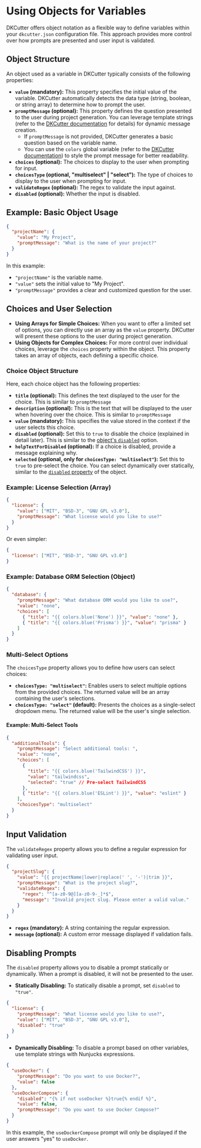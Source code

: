 # Using Objects for Variables

DKCutter offers object notation as a flexible way to define variables within your `dkcutter.json` configuration file. This approach provides more control over how prompts are presented and user input is validated.

## Object Structure

An object used as a variable in DKCutter typically consists of the following properties:

- **`value` (mandatory):** This property specifies the initial value of the variable. DKCutter automatically detects the data type (string, boolean, or string array) to determine how to prompt the user.
- **`promptMessage` (optional):** This property defines the question presented to the user during project generation. You can leverage template strings (refer to the [DKCutter documentation](./templates-in-context.md) for details) for dynamic message creation.
  - If `promptMessage` is not provided, DKCutter generates a basic question based on the variable name.
  - You can use the `colors` global variable (refer to the [DKCutter documentation](./global-variables.md#colors-variable)) to style the prompt message for better readability.
- **`choices` (optional):** The choices to display to the user when prompting for input.
- **`choicesType` (optional, "multiselect" | "select"):** The type of choices to display to the user when prompting for input.
- **`validateRegex` (optional):** The regex to validate the input against.
- **`disabled` (optional):** Whether the input is disabled.

## Example: Basic Object Usage

```json title="dkcutter.json"
{
  "projectName": {
    "value": "My Project",
    "promptMessage": "What is the name of your project?"
  }
}
```

In this example:

- `"projectName"` is the variable name.
- `"value"` sets the initial value to "My Project".
- `"promptMessage"` provides a clear and customized question for the user.

## Choices and User Selection

- **Using Arrays for Simple Choices:** When you want to offer a limited set of options, you can directly use an array as the `value` property. DKCutter will present these options to the user during project generation.
- **Using Objects for Complex Choices:** For more control over individual choices, leverage the `choices` property within the object. This property takes an array of objects, each defining a specific choice.

### Choice Object Structure

Here, each choice object has the following properties:

- **`title` (optional):** This defines the text displayed to the user for the choice. This is similar to `promptMessage`
- **`description` (optional):** This is the text that will be displayed to the user when hovering over the choice. This is similar to `promptMessage`
- **`value` (mandatory):** This specifies the value stored in the context if the user selects this choice.
- **`disabled` (optional):** Set this to `true` to disable the choice (explained in detail later). This is similar to the [object's `disabled`](#disabling-prompts) option.
- **`helpTextForDisabled` (optional):** If a choice is disabled, provide a message explaining why.
- **`selected` (optional, only for `choicesType: "multiselect"`):** Set this to `true` to pre-select the choice. You can select dynamically over statically, similar to the [`disabled` property](#disabling-prompts) of the object.

### Example: License Selection (Array)

```json title="dkcutter.json"
{
  "license": {
    "value": ["MIT", "BSD-3", "GNU GPL v3.0"],
    "promptMessage": "What license would you like to use?"
  }
}
```

Or even simpler:

```json title="dkcutter.json"
{
  "license": ["MIT", "BSD-3", "GNU GPL v3.0"]
}
```

### Example: Database ORM Selection (Object)

```json title="dkcutter.json"
{
  "database": {
    "promptMessage": "What database ORM would you like to use?",
    "value": "none",
    "choices": [
      { "title": "{{ colors.blue('None') }}", "value": "none" },
      { "title": "{{ colors.blue('Prisma') }}", "value": "prisma" }
    ]
  }
}
```

### Multi-Select Options

The `choicesType` property allows you to define how users can select choices:

- **`choicesType: "multiselect"`:** Enables users to select multiple options from the provided choices. The returned value will be an array containing the user's selections.
- **`choicesType: "select"` (default):** Presents the choices as a single-select dropdown menu. The returned value will be the user's single selection.

#### Example: Multi-Select Tools

```json title="dkcutter.json"
{
  "additionalTools": {
    "promptMessage": "Select additional tools: ",
    "value": "none",
    "choices": [
      {
        "title": "{{ colors.blue('TailwindCSS') }}",
        "value": "tailwindcss",
        "selected": "true" // Pre-select TailwindCSS
      },
      { "title": "{{ colors.blue('ESLint') }}", "value": "eslint" }
    ],
    "choicesType": "multiselect"
  }
}
```

## Input Validation

The `validateRegex` property allows you to define a regular expression for validating user input.

```json title="dkcutter.json"
{
  "projectSlug": {
    "value": "{{ projectName|lower|replace(' ', '-')|trim }}",
    "promptMessage": "What is the project slug?",
    "validateRegex": {
      "regex": "^[a-z0-9@][a-z0-9-_]*$",
      "message": "Invalid project slug. Please enter a valid value."
    }
  }
}
```

- **`regex` (mandatory):** A string containing the regular expression.
- **`message` (optional):** A custom error message displayed if validation fails.

## Disabling Prompts

The `disabled` property allows you to disable a prompt statically or dynamically. When a prompt is disabled, it will not be presented to the user.

- **Statically Disabling:** To statically disable a prompt, set `disabled` to `"true"`.

```json
{
  "license": {
    "promptMessage": "What license would you like to use?",
    "value": ["MIT", "BSD-3", "GNU GPL v3.0"],
    "disabled": "true"
  }
}
```

- **Dynamically Disabling:** To disable a prompt based on other variables, use template strings with Nunjucks expressions.

```json
{
  "useDocker": {
    "promptMessage": "Do you want to use Docker?",
    "value": false
  },
  "useDockerCompose": {
    "disabled": "{% if not useDocker %}true{% endif %}",
    "value": false,
    "promptMessage": "Do you want to use Docker Compose?"
  }
}
```

In this example, the `useDockerCompose` prompt will only be displayed if the user answers "yes" to `useDocker`.
